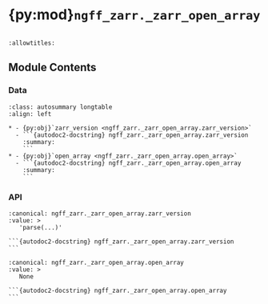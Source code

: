 # {py:mod}`ngff_zarr._zarr_open_array`

```{py:module} ngff_zarr._zarr_open_array
```

```{autodoc2-docstring} ngff_zarr._zarr_open_array
:allowtitles:
```

## Module Contents

### Data

````{list-table}
:class: autosummary longtable
:align: left

* - {py:obj}`zarr_version <ngff_zarr._zarr_open_array.zarr_version>`
  - ```{autodoc2-docstring} ngff_zarr._zarr_open_array.zarr_version
    :summary:
    ```
* - {py:obj}`open_array <ngff_zarr._zarr_open_array.open_array>`
  - ```{autodoc2-docstring} ngff_zarr._zarr_open_array.open_array
    :summary:
    ```
````

### API

````{py:data} zarr_version
:canonical: ngff_zarr._zarr_open_array.zarr_version
:value: >
   'parse(...)'

```{autodoc2-docstring} ngff_zarr._zarr_open_array.zarr_version
```

````

````{py:data} open_array
:canonical: ngff_zarr._zarr_open_array.open_array
:value: >
   None

```{autodoc2-docstring} ngff_zarr._zarr_open_array.open_array
```

````
